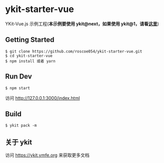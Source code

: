 # ykit-starter-vue
YKit-Vue.js 示例工程(**本示例要使用 ykit@next，如果使用 ykit@1，请看[这里](https://github.com/roscoe054/ykit-starter-vue/tree/ykit-v1)**)

## Getting Started
```
$ git clone https://github.com/roscoe054/ykit-starter-vue.git
$ cd ykit-starter-vue
$ npm install 或者 yarn
```

## Run Dev
```
$ npm start
```
访问 http://127.0.0.1:3000/index.html

## Build
```
$ ykit pack -m
```

## 关于 ykit
访问 https://ykit.ymfe.org 来获取更多文档
